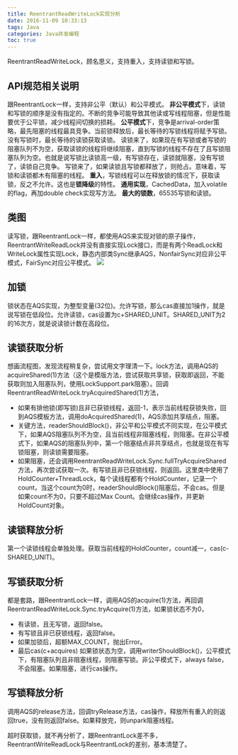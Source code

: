 ```yaml
---
title: ReentrantReadWriteLock实现分析
date: 2016-11-09 10:33:13
tags: Java
categories: Java并发编程
toc: true
---
```


ReentrantReadWriteLock，顾名思义，支持重入，支持读锁和写锁。

## API规范相关说明

跟ReentrantLock一样，支持非公平（默认）和公平模式。
**非公平模式**下，读锁和写锁的顺序是没有指定的。不断的竞争可能导致其他读或写线程阻塞，但是性能要优于公平锁，减少线程间切换的损耗。
**公平模式**下，竞争是arrival-order策略，最先阻塞的线程最具竞争。当前锁释放后，最长等待的写锁线程将赋予写锁。没有写锁时，最长等待的读锁获取读锁。
读锁来了，如果现在有写锁或者写锁的阻塞队列不为空，获取读锁的线程将继续阻塞，直到写锁的线程不存在了且写锁阻塞队列为空。也就是说写锁比读锁高一级，有写锁存在，读锁就阻塞，没有写锁了，读锁自己竞争。
写锁来了，如果读锁且写锁都释放了，则抢占。意味着，写锁和读锁都木有阻塞的线程。
**重入**，写锁线程可以在释放锁的情况下，获取读锁，反之不允许。这也是**锁降级**的特性。
**通用实现**，CachedData，加入volatile的flag，再加double check实现写方法。
**最大的锁数**，65535写锁和读锁。

## 类图
读写锁，跟ReentrantLock一样，都使用AQS来实现对锁的原子操作，ReentrantWriteReadLock并没有直接实现Lock接口，而是有两个ReadLock和WriteLock属性实现Lock，静态内部类Sync继承AQS，NonfairSync对应非公平模式，FairSync对应公平模式。
![](http://photos.zhangzemiao.com/blog_writereadlock1.jpg)

## 加锁
锁状态在AQS实现，为整型变量(32位)。允许写锁，那么cas直接加1操作，就是说写锁在低段位。允许读锁，cas设置为c+SHARED_UNIT。SHARED_UNIT为2的16次方，就是说读锁计数在高段位。

## 读锁获取分析
想画流程图，发现流程稍复杂，尝试用文字理清一下。lock方法，调用AQS的acquireShared(1)方法（这个是模版方法，尝试获取共享锁，获取即返回，不能获取则加入阻塞队列，使用LockSupport.park阻塞）。回调ReentrantReadWriteLock.tryAcquiredShared(1)方法，
- 如果有排他锁(即写锁)且非已获锁线程，返回-1，表示当前线程获锁失败，回到AQS模板方法，调用doAcquiredShared(1)，AQS添加共享结点，阻塞。
- 关键方法，readerShouldBlock()，非公平和公平模式不同实现，在公平模式下，如果AQS阻塞队列不为空，且当前线程非阻塞线程，则阻塞。在非公平模式下，如果AQS的阻塞队列中，第一个阻塞结点非共享结点，也就是现在有写锁阻塞，则读锁需要阻塞。
- 如果阻塞，还会调用ReentrantReadWriteLock.Sync.fullTryAcquireShared方法，再次尝试获取一次。有写锁且非已获锁线程，则返回。这里类中使用了HoldCounter+ThreadLock，每个读线程都有个HoldCounter，记录一个count，当这个count为0时，readerShouldBlock()阻塞后，不会cas。但是如果count不为0，只要不超过Max Count。会继续cas操作，并更新HoldCount对象。

## 读锁释放分析

第一个读锁线程会单独处理。获取当前线程的HoldCounter，count减一，cas(c-SHARED_UNIT)。

## 写锁获取分析

都是套路，跟ReentrantLock一样，调用AQS的acquire(1)方法，再回调ReentrantReadWriteLock.Sync.tryAcquire(1)方法，如果锁状态不为0，
- 有读锁，且无写锁，返回false。
- 有写锁且非已获锁线程，返回false。
- 如果加锁后，超额MAX_COUNT，抛出Error。
- 最后cas(c+acquires)
如果锁状态为空，调用writerShouldBlock()，公平模式下，有阻塞队列且非阻塞线程，则阻塞写锁。非公平模式下，always false，不会阻塞。如果阻塞，进行cas操作。

## 写锁释放分析
调用AQS的release方法，回调tryRelease方法，cas操作，释放所有重入的则返回true，没有则返回false。如果释放完，则unpark阻塞线程。

超时获取锁，就不再分析了，跟ReentrantLock差不多，ReentrantWriteReadLock与ReentrantLock的差别，基本清楚了。


